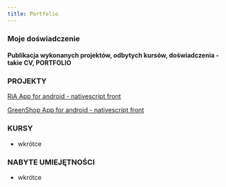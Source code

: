 ```yaml
---
title: Portfolio
---
```


<div class="text-center">
  <!-- You can use Vue components inside markdown -->
  <carbon:portfolio class="text-orange-600 text-4xl -mb-6 m-auto" />
  <h3>Moje doświadczenie</h3>
  <h4>Publikacja wykonanych projektów, odbytych kursów, doświadczenia - takie CV, PORTFOLIO</h4>
</div>

### PROJEKTY

[RiA App for android - nativescript front](https://play.google.com/store/apps/details?id=org.nativescript.vue.ria&pcampaignid=pcampaignidMKT-Other-global-all-co-prtnr-py-PartBadge-Mar2515-1)

[GreenShop App for android - nativescript front](https://play.google.com/store/apps/details?id=pl.shop.green.app)

### KURSY

- wkrótce

### NABYTE UMIEJĘTNOŚCI

- wkrótce

